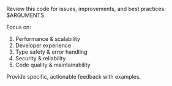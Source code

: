 Review this code for issues, improvements, and best practices: $ARGUMENTS

Focus on:

1. Performance & scalability
2. Developer experience
3. Type safety & error handling
4. Security & reliability
5. Code quality & maintainability

Provide specific, actionable feedback with examples.
